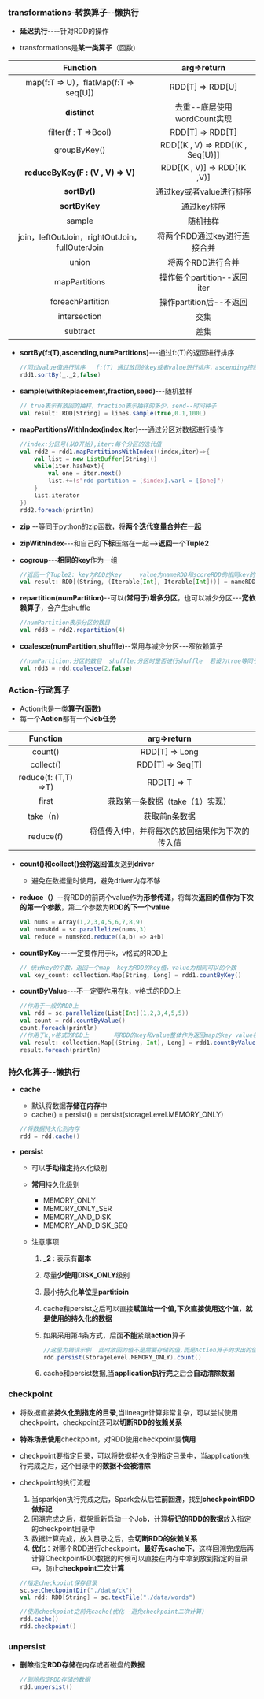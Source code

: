 ### transformations-转换算子--懒执行

* **延迟执行**----针对RDD的操作

* transformations是**某一类算子**（函数)

|                    Function                    |           arg=>return            |
| :--------------------------------------------: | :------------------------------: |
|     map(f:T => U)，flatMap(f:T => seq[U])      |         RDD[T] => RDD[U]         |
|                  **distinct**                  |   去重--底层使用wordCount实现    |
|              filter(f : T =>Bool)              |         RDD[T] => RDD[T]         |
|                  groupByKey()                  | RDD[(K , V) => RDD[(K , Seq[U)]] |
|       **reduceByKey(F : (V , V) => V)**        |   RDD[(K , V)] => RDD[(K ,V)]    |
|                  **sortBy()**                  |     通过key或者value进行排序     |
|                 **sortByKey**                  |           通过key排序            |
|                     sample                     |             随机抽样             |
| join，leftOutJoin，rightOutJoin，fullOuterJoin |   将两个RDD通过key进行连接合并   |
|                     union                      |        将两个RDD进行合并         |
|                 mapPartitions                  |   操作每个partition--返回iter    |
|                foreachPartition                |     操作partition后--不返回      |
|                  intersection                  |               交集               |
|                    subtract                    |               差集               |

* **sortBy(f:(T),ascending,numPartitions)**---通过f:(T)的返回进行排序

  ```scala
  //同过value值进行排序   f:(T) 通过放回的key或者value进行排序，ascending控制排序规则numPatition可设置分区个数
  rdd1.sortBy(_._2,false)
  ```

* **sample(withReplacement,fraction,seed)**---随机抽样

  ```scala
  // true表示有放回的抽样，fraction表示抽样的多少，send--时间种子
  val result: RDD[String] = lines.sample(true,0.1,100L)
  ```

* **mapPartitionsWithIndex(index,Iter)**---通过分区对数据进行操作

  ```scala
  //index:分区号(从0开始),iter:每个分区的迭代值
  val rdd2 = rdd1.mapPartitionsWithIndex((index,iter)=>{
      val list = new ListBuffer[String]()
      while(iter.hasNext){
          val one = iter.next()
          list.+=(s"rdd partition = [$index].varl = [$one]")
      }
      list.iterator
  })
  rdd2.foreach(println)
  ```

* **zip** --等同于python的zip函数，将**两个迭代变量合并在一起**

* **zipWithIndex**---和自己的**下标**压缩在一起-->**返回**一个**Tuple2**

* **cogroup**---**相同的key**作为一组

  ```scala
  //返回一个Tuple2:	key为RDD的key		value为nameRDD和scoreRDD的相同key的value的可迭代变量
  val result: RDD[(String, (Iterable[Int], Iterable[Int]))] = nameRDD.cogroup(scoreRDD)
  ```

* **repartition(numPartition)**--可以(**常用于)增多分区**，也可以减少分区---**宽依赖算子**，会产生shuffle

  ```scala
  //numPartition表示分区的数目
  val rdd3 = rdd2.repartition(4)
  ```

* **coalesce(numPartition,shuffle)**--常用与减少分区---窄依赖算子

  ```scala
  //numPartition:分区的数目	shuffle:分区时是否进行shuffle	若设为true等同于repartition 
  val rdd3 = rdd.coalesce(2,false)
  ```

  

### Action-行动算子

* Action也是一类**算子(函数)**
* 每一个**Action**都有一个**Job任务**

|       Function       |                   arg=>return                   |
| :------------------: | :---------------------------------------------: |
|       count()        |                 RDD[T] => Long                  |
|      collect()       |                RDD[T] => Seq[T]                 |
| reduce(f: (T,T) =>T) |                   RDD[T] => T                   |
|        first         |         获取第一条数据（take（1）实现）         |
|      take（n）       |                  获取前n条数据                  |
|      reduce(f)       | 将值传入f中，并将每次的放回结果作为下次的传入值 |

* **count()**和**collect()**会将**返回值**发送到**driver**
  
  * 避免在数据量时使用，避免driver内存不够
  
* **reduce（）**--将RDD的前两个value作为**形参传递**，将每次**返回的值作为下次的第一个参数**，第二个参数为**RDD的下一个value**

  ```scala
  val nums = Array(1,2,3,4,5,6,7,8,9)
  val numsRdd = sc.parallelize(nums,3)
  val reduce = numsRdd.reduce((a,b) => a+b)
  ```

* **countByKey**---一定要作用于k，v格式的RDD上

  ```scala
  // 统计key的个数，返回一个map  key为RDD的key值，value为相同可以的个数
  val key_count: collection.Map[String, Long] = rdd1.countByKey()
  ```

* **countByValue**---不一定要作用在k，v格式的RDD上

  ```scala
  //作用于一般的RDD上
  val rdd = sc.parallelize(List[Int](1,2,3,4,5,5))
  val count = rdd.countByValue()
  count.foreach(println)
  //作用于k,v格式的RDD上		将RDD的key和value整体作为返回map的key	value相同的key和value的个数
  val result: collection.Map[(String, Int), Long] = rdd1.countByValue()
  result.foreach(println)
  ```

  

### 持久化算子--懒执行

* **cache**

  * 默认将数据**存储在内存**中
  * cache() = persist() = persist(storageLevel.MEMORY_ONLY)

  ```scala
  //将数据持久化到内存
  rdd = rdd.cache()
  ```

* **persist**

  * 可以**手动指定**持久化级别

  * **常用**持久化级别

    * MEMORY_ONLY
    * MEMORY_ONLY_SER
    * MEMORY_AND_DISK
    * MEMORY_AND_DISK_SEQ

  * 注意事项

    1. **_2** : 表示有**副本**

    2. 尽量**少使用DISK_ONLY**级别

    3. 最小持久化**单位**是**partitioin**

    4. cache和persist之后可以直接**赋值给一个值,**下次直接使用这个值，就是使用的**持久化的数据**

    5. 如果采用第4条方式，后面**不能**紧跟**action**算子

       ```scala
       //这里为错误示例  此时放回的值不是需要存储的值,而是Action算子的求出的值
       rdd.persist(StorageLevel.MEMORY_ONLY).count()
       ```

    6. cache和persist数据,当**application执行完**之后会**自动清除数据**

### checkpoint

* 将数据直接**持久化到指定的目录**,当lineage计算非常复杂，可以尝试使用checkpoint，checkpoint还可以**切断RDD的依赖关系**

* **特殊场景使用**checkpoint，对RDD使用checkpoint要**慎用**

* checkpoint要指定目录，可以将数据持久化到指定目录中，当application执行完成之后，这个目录中的**数据不会被清除**

* checkpoint的执行流程

  1. 当sparkjon执行完成之后，Spark会从后**往前回溯**，找到**checkpointRDD做标记**
  2. 回溯完成之后，框架重新启动一个Job，计算**标记的RDD的数据**放入指定的checkpoint目录中
  3. 数据计算完成，放入目录之后，会**切断RDD的依赖关系**
  4. **优化**：对哪个RDD进行checkpoint，**最好先cache下**，这样回溯完成后再计算CheckpointRDD数据的时候可以直接在内存中拿到放到指定的目录中，防止**checkpoint二次计算**

  ```scala
  //指定checkpoint保存目录
  sc.setCheckpointDir("./data/ck")
  val rdd: RDD[String] = sc.textFile("./data/words")
  
  //使用checkpoint之前先cache(优化--避免checkpoint二次计算)
  rdd.cache()
  rdd.checkpoint()
  ```

  

### unpersist

* **删除**指定**RDD存储**在内存或者磁盘的**数据**

  ```scala
  //删除指定RDD存储的数据
  rdd.unpersist()
  ```

  